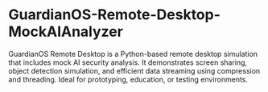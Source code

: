 # GuardianOS-Remote-Desktop-MockAIAnalyzer
GuardianOS Remote Desktop is a Python-based remote desktop simulation that includes mock AI security analysis. It demonstrates screen sharing, object detection simulation, and efficient data streaming using compression and threading. Ideal for prototyping, education, or testing environments.
